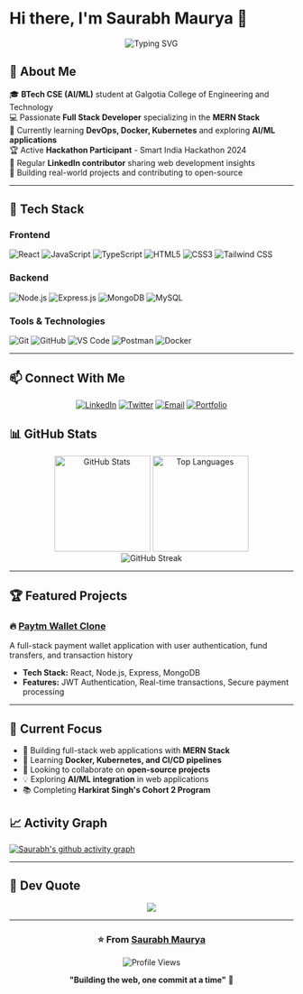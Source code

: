 # Hi there, I'm Saurabh Maurya 👋

<div align="center">
  <img src="https://readme-typing-svg.herokuapp.com?font=Fira+Code&weight=600&size=28&pause=1000&color=00F7F7&center=true&vCenter=true&width=600&lines=Full+Stack+Web+Developer;MERN+Stack+Enthusiast;AI%2FML+Explorer;Open+Source+Contributor" alt="Typing SVG" />
</div>

## 🚀 About Me

🎓 **BTech CSE (AI/ML)** student at Galgotia College of Engineering and Technology  
💻 Passionate **Full Stack Developer** specializing in the **MERN Stack**  
🌱 Currently learning **DevOps, Docker, Kubernetes** and exploring **AI/ML applications**  
🏆 Active **Hackathon Participant** - Smart India Hackathon 2024  
📝 Regular **LinkedIn contributor** sharing web development insights  
🎯 Building real-world projects and contributing to open-source  

---

## 💼 Tech Stack

### **Frontend**
![React](https://img.shields.io/badge/React-20232A?style=for-the-badge&logo=react&logoColor=61DAFB)
![JavaScript](https://img.shields.io/badge/JavaScript-F7DF1E?style=for-the-badge&logo=javascript&logoColor=black)
![TypeScript](https://img.shields.io/badge/TypeScript-007ACC?style=for-the-badge&logo=typescript&logoColor=white)
![HTML5](https://img.shields.io/badge/HTML5-E34F26?style=for-the-badge&logo=html5&logoColor=white)
![CSS3](https://img.shields.io/badge/CSS3-1572B6?style=for-the-badge&logo=css3&logoColor=white)
![Tailwind CSS](https://img.shields.io/badge/Tailwind_CSS-38B2AC?style=for-the-badge&logo=tailwind-css&logoColor=white)

### **Backend**
![Node.js](https://img.shields.io/badge/Node.js-339933?style=for-the-badge&logo=nodedotjs&logoColor=white)
![Express.js](https://img.shields.io/badge/Express.js-000000?style=for-the-badge&logo=express&logoColor=white)
![MongoDB](https://img.shields.io/badge/MongoDB-4EA94B?style=for-the-badge&logo=mongodb&logoColor=white)
![MySQL](https://img.shields.io/badge/MySQL-005C84?style=for-the-badge&logo=mysql&logoColor=white)

### **Tools & Technologies**
![Git](https://img.shields.io/badge/Git-F05032?style=for-the-badge&logo=git&logoColor=white)
![GitHub](https://img.shields.io/badge/GitHub-100000?style=for-the-badge&logo=github&logoColor=white)
![VS Code](https://img.shields.io/badge/VS_Code-007ACC?style=for-the-badge&logo=visual-studio-code&logoColor=white)
![Postman](https://img.shields.io/badge/Postman-FF6C37?style=for-the-badge&logo=postman&logoColor=white)
![Docker](https://img.shields.io/badge/Docker-2496ED?style=for-the-badge&logo=docker&logoColor=white)



---
## 📫 Connect With Me

<div align="center">
  
[![LinkedIn](https://img.shields.io/badge/LinkedIn-0077B5?style=for-the-badge&logo=linkedin&logoColor=white)](https://www.linkedin.com/in/saurabh-maurya14/)
[![Twitter](https://img.shields.io/badge/Twitter-1DA1F2?style=for-the-badge&logo=twitter&logoColor=white)](https://x.com/Saurabh_Omega)
[![Email](https://img.shields.io/badge/Email-D14836?style=for-the-badge&logo=gmail&logoColor=white)](mailto:work.saurabhmaurya@gmail.com)
[![Portfolio](https://img.shields.io/badge/Portfolio-000000?style=for-the-badge&logo=About.me&logoColor=white)](https://saurabhmauryaportfolio.blogspot.com/)

</div>

## 📊 GitHub Stats

<div align="center">
  <img src="https://github-readme-stats.vercel.app/api?username=S-Mauryaa&show_icons=true&theme=tokyonight&hide_border=true&count_private=true" alt="GitHub Stats" height="170"/>
  <img src="https://github-readme-stats.vercel.app/api/top-langs/?username=S-Mauryaa&layout=compact&theme=tokyonight&hide_border=true" alt="Top Languages" height="170"/>
</div>

<div align="center">
  <img src="https://github-readme-streak-stats.herokuapp.com/?user=S-Mauryaa&theme=tokyonight&hide_border=true" alt="GitHub Streak" />
</div>

---

## 🏆 Featured Projects

### 🔥 [Paytm Wallet Clone](https://github.com/S-Mauryaa/PayTm-Full_Stack)
A full-stack payment wallet application with user authentication, fund transfers, and transaction history
- **Tech Stack:** React, Node.js, Express, MongoDB
- **Features:** JWT Authentication, Real-time transactions, Secure payment processing

---

## 🎯 Current Focus

- 🔭 Building full-stack web applications with **MERN Stack**
- 🌱 Learning **Docker, Kubernetes, and CI/CD pipelines**
- 👯 Looking to collaborate on **open-source projects**
- 💡 Exploring **AI/ML integration** in web applications
- 📚 Completing **Harkirat Singh's Cohort 2 Program**





## 📈 Activity Graph

[![Saurabh's github activity graph](https://github-readme-activity-graph.vercel.app/graph?username=S-Mauryaa&theme=tokyo-night&hide_border=true)](https://github.com/S-Mauryaa)

---

## 💭 Dev Quote

<div align="center">
  
![](https://quotes-github-readme.vercel.app/api?type=horizontal&theme=tokyonight)

</div>

---

<div align="center">
  
### ⭐️ From [Saurabh Maurya](https://github.com/S-Mauryaa)

![Profile Views](https://komarev.com/ghpvc/?username=S-Mauryaa&color=blueviolet&style=for-the-badge)

**"Building the web, one commit at a time"** 🚀

</div>
